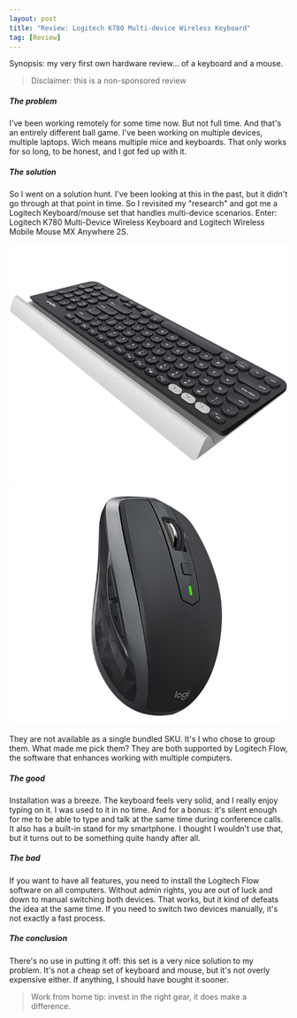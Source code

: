 ```yaml
---
layout: post
title: "Review: Logitech K780 Multi-device Wireless Keyboard"
tag: [Review]
---
```

Synopsis: my very first own hardware review... of a keyboard and a mouse.

> Disclaimer: this is a non-sponsored review

##### The problem
I've been working remotely for some time now. But not full time. And that's an entirely different ball game. I've been working on multiple devices, multiple laptops. Wich means multiple mice and keyboards. That only works for so long, to be honest, and I got fed up with it.

##### The solution
So I went on a solution hunt. I've been looking at this in the past, but it didn't go through at that point in time.  So I revisited my "research" and got me a Logitech Keyboard/mouse set that handles multi-device scenarios. Enter: Logitech K780 Multi-Device Wireless Keyboard and Logitech Wireless Mobile Mouse MX Anywhere 2S.

![Logitech K780](/img/k780-multi-device-keyboard.png)
![Logitech MX Anywhere 2S](/img/mx-anywhere-2s.png)

They are not available as a single bundled SKU. It's I who chose to group them. What made me pick them? They are both supported by Logitech Flow, the software that enhances working with multiple computers.

##### The good
Installation was a breeze. The keyboard feels very solid, and I really enjoy typing on it. I was used to it in no time. And for a bonus: it's silent enough for me to be able to type and talk at the same time during conference calls. It also has a built-in stand for my smartphone. I thought I wouldn't use that, but it turns out to be something quite handy after all.

##### The bad
If you want to have all features, you need to install the Logitech Flow software on all computers. Without admin rights, you are out of luck and down to manual switching both devices. That works, but it kind of defeats the idea at the same time. If you need to switch two devices manually, it's not exactly a fast process.

##### The conclusion
There's no use in putting it off: this set is a very nice solution to my problem.  It's not a cheap set of keyboard and mouse, but it's not overly expensive either. If anything, I should have bought it sooner.

> Work from home tip: invest in the right gear, it does make a difference.
